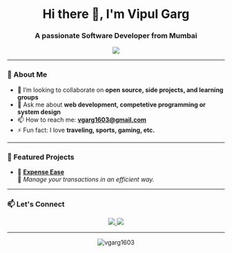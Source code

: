 <h1 align="center">Hi there 👋, I'm Vipul Garg</h1>
<h3 align="center">A passionate Software Developer from Mumbai</h3>

<p align="center">
  <img src="https://readme-typing-svg.herokuapp.com/?lines=Welcome+to+my+GitHub!;I+love+building+cool+stuff;Let’s+code+something+awesome!&center=true&width=500&height=45">
</p>

---

### 🧠 About Me

- 👯 I’m looking to collaborate on **open source, side projects, and learning groups**
- 💬 Ask me about **web development, competetive programming or system design**
- 📫 How to reach me: **vgarg1603@gmail.com**
- ⚡ Fun fact: I love **traveling, sports, gaming, etc.**

---

### 📌 Featured Projects

- 🔹 **[Expense Ease](https://expense-ease-nextauth.vercel.app/)**  
  🚀 _Manage your transactions in an efficient way._
  
---

### 📫 Let's Connect

<p align="center">
  <a href="https://linkedin.com/in/vipul-garg-16p">
    <img src="https://img.shields.io/badge/LinkedIn-blue?style=for-the-badge&logo=linkedin&logoColor=white"/>
  </a>
  <a href="mailto:vgarg1603@gmail.com">
    <img src="https://img.shields.io/badge/Gmail-D14836?style=for-the-badge&logo=gmail&logoColor=white"/>
  </a>
</p>

---

<p align="center">
  <img src="https://komarev.com/ghpvc/?username=vgarg1603&label=Profile%20views&color=0e75b6&style=flat" alt="vgarg1603" />
</p>
